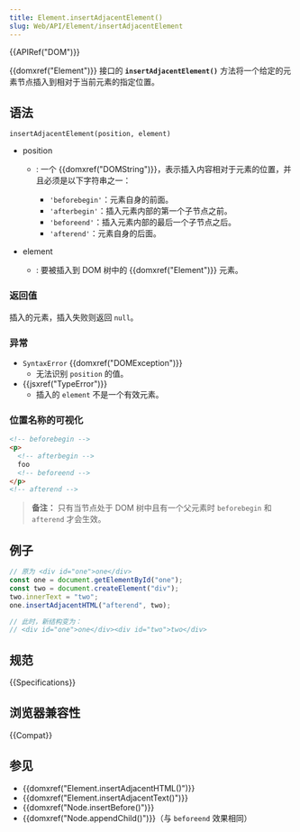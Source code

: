 ```yaml
---
title: Element.insertAdjacentElement()
slug: Web/API/Element/insertAdjacentElement
---
```


{{APIRef("DOM")}}

{{domxref("Element")}} 接口的 **`insertAdjacentElement()`** 方法将一个给定的元素节点插入到相对于当前元素的指定位置。

## 语法

```js-nolint
insertAdjacentElement(position, element)
```

- position

  - : 一个 {{domxref("DOMString")}}，表示插入内容相对于元素的位置，并且必须是以下字符串之一：

    - `'beforebegin'`：元素自身的前面。
    - `'afterbegin'`：插入元素内部的第一个子节点之前。
    - `'beforeend'`：插入元素内部的最后一个子节点之后。
    - `'afterend'`：元素自身的后面。

- element
  - : 要被插入到 DOM 树中的 {{domxref("Element")}} 元素。

### 返回值

插入的元素，插入失败则返回 `null`。

### 异常

- `SyntaxError` {{domxref("DOMException")}}
  - 无法识别 `position` 的值。
- {{jsxref("TypeError")}}
  - 插入的 `element` 不是一个有效元素。

### 位置名称的可视化

```html
<!-- beforebegin -->
<p>
  <!-- afterbegin -->
  foo
  <!-- beforeend -->
</p>
<!-- afterend -->
```

> **备注：** 只有当节点处于 DOM 树中且有一个父元素时 `beforebegin` 和 `afterend` 才会生效。

## 例子

```js
// 原为 <div id="one">one</div>
const one = document.getElementById("one");
const two = document.createElement("div");
two.innerText = "two";
one.insertAdjacentHTML("afterend", two);

// 此时，新结构变为：
// <div id="one">one</div><div id="two">two</div>
```

## 规范

{{Specifications}}

## 浏览器兼容性

{{Compat}}

## 参见

- {{domxref("Element.insertAdjacentHTML()")}}
- {{domxref("Element.insertAdjacentText()")}}
- {{domxref("Node.insertBefore()")}}
- {{domxref("Node.appendChild()")}}（与 `beforeend` 效果相同）
